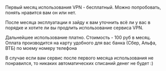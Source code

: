 Первый месяц использования VPN - бесплатный. Можно попробовать, понять нравится вам он или нет.

После месяца эксплуатации я зайду к вам уточнить всё ли у вас в порядке и хотите ли вы продлить использование сервиса VPN.

Дальнейшее использование платно. Стоимость - 100 руб в месяц.
Оплата производится на карту удобного для вас банка (Сбер, Альфа, ВТБ) по моему номеру телефона

В случае если вам сервис после первого месяца использования не понравился, то никаких автоматических списаний денег не будет :)